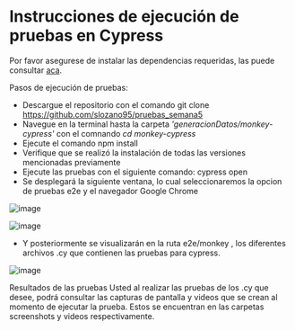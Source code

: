 # Instrucciones de ejecución de pruebas en Cypress

Por favor asegurese de instalar las dependencias requeridas, las puede consultar [aca](https://github.com/slozano95/pruebas_semana5/#versiones-de-software-requeridas).

Pasos de ejecución de pruebas:
- Descargue el repositorio con el comando git clone https://github.com/slozano95/pruebas_semana5
- Navegue en la terminal hasta la carpeta *'generacionDatos/monkey-cypress'* con el comnando _cd monkey-cypress_
- Ejecute el comando npm install
- Verifique que se realizó la instalación de todas las versiones mencionadas previamente
- Ejecute las pruebas con el siguiente comando: cypress open
- Se desplegará la siguiente ventana, lo cual seleccionaremos la opcion de pruebas e2e y el navegador Google Chrome

![image](https://user-images.githubusercontent.com/32427075/202961695-90d2f365-cef3-47f1-b642-beffdb6cf687.png)

![image](https://user-images.githubusercontent.com/32427075/202961760-50b3631f-f492-4a20-ba1d-86d7aca23b09.png)

- Y posteriormente se visualizarán en la ruta e2e/monkey , los diferentes archivos .cy que contienen las pruebas para cypress.

![image](https://user-images.githubusercontent.com/32427075/202961852-0623f59a-354d-4fc9-9bb6-98f3179cce85.png)


Resultados de las pruebas
Usted al realizar las pruebas de los .cy que desee, podrá consultar las capturas de pantalla y videos que se crean al momento de ejecutar la prueba. Estos se encuentran en las carpetas screenshots y videos respectivamente.

